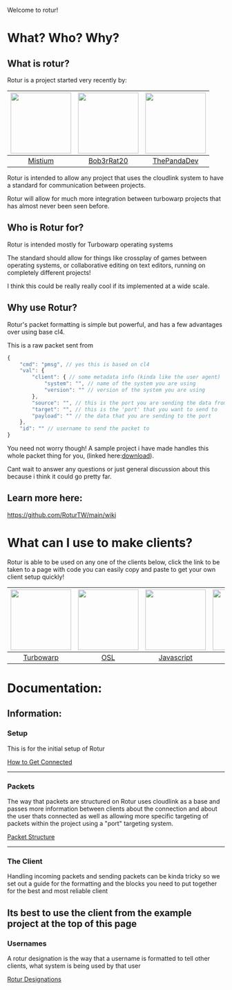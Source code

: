 Welcome to rotur!

# What? Who? Why?

## What is rotur?
Rotur is a project started very recently by:<br>

| <img src="https://avatars.githubusercontent.com/u/92952823?v=4" width="140px"> | <img src="https://avatars.githubusercontent.com/u/107750535?v=4" width="140px"> | <img src="https://avatars.githubusercontent.com/u/73702185?v=4" width="140px"> |
|:----------------------------------------------------------------:|:-------------------------------------------------------------------:|:-------------------------------------------------------------------:|
| [Mistium](https://github.com/Mistium)                            | [Bob3rRat20](https://github.com/ThatBeaverDev)                      | [ThePandaDev](https://github.com/ThePandaDever)                     |

Rotur is intended to allow any project that uses the cloudlink system to have a standard for communication between projects.

Rotur will allow for much more integration between turbowarp projects that has almost never been seen before.

## Who is Rotur for?

Rotur is intended mostly for Turbowarp operating systems

The standard should allow for things like crossplay of games between operating systems, or collaborative editing on text editors, running on completely different projects!

I think this could be really really cool if its implemented at a wide scale.

## Why use Rotur?

Rotur's packet formatting is simple but powerful, and has a few advantages over using base cl4.

This is a raw packet sent from 
```js
{
    "cmd": "pmsg", // yes this is based on cl4
    "val": {
        "client": { // some metadata info (kinda like the user agent)
            "system": "", // name of the system you are using
            "version": "" // version of the system you are using
        },
        "source": "", // this is the port you are sending the data from (to allow for replies)
        "target": "", // this is the 'port' that you want to send to
        "payload": "" // the data that you are sending to the port
    },
    "id": "" // username to send the packet to
}
```

You need not worry though! A sample project i have made handles this whole packet thing for you, (linked here:[download](https://github.com/RoturTW/main/raw/main/Example%20Projects/Rotur_Example_Project.sb3)).

Cant wait to answer any questions or just general discussion about this because i think it could go pretty far.

## Learn more here:
https://github.com/RoturTW/main/wiki

# What can I use to make clients?

Rotur is able to be used on any one of the clients below, click the link to be taken to a page with code you can easily copy and paste to get your own client setup quickly!

| <img src="https://avatars.githubusercontent.com/u/67349469?s=200&v=4" width="140px"> | <img src="https://raw.githubusercontent.com/Mistium/Origin-OS/main/Resources/origin-logo-new.png" width="140px"> | <img src="https://upload.wikimedia.org/wikipedia/commons/thumb/6/6a/JavaScript-logo.png/600px-JavaScript-logo.png" width="140px"> | <img src="https://upload.wikimedia.org/wikipedia/commons/thumb/c/c3/Python-logo-notext.svg/1869px-Python-logo-notext.png" width="140px"> |
|:----------------------------------------------------------------:|:-------------------------------------------------------------------:|:-------------------------------------------------------------------:|:----------------------------------------------------------:|
|[Turbowarp](https://github.com/RoturTW/Examples/tree/main/Scratch)|       [OSL](https://github.com/RoturTW/Examples/tree/main/OSL)      |   [Javascript](https://github.com/RoturTW/Examples/tree/main/JS)    | [Python](https://github.com/RoturTW/Examples/tree/main/PY) |

# Documentation:

## Information:

### Setup
This is for the initial setup of Rotur

[How to Get Connected](https://github.com/RoturTW/main/wiki/Connecting-to-Rotur)

---

### Packets
The way that packets are structured on Rotur uses cloudlink as a base and passes more information between clients about the connection and about the user thats connected as well as allowing more specific targeting of packets within the project using a "port" targeting system.

[Packet Structure](https://github.com/RoturTW/main/wiki/Packet-Structure)

---
### The Client
Handling incoming packets and sending packets can be kinda tricky so we set out a guide for the formatting and the blocks you need to put together for the best and most reliable client

Its best to use the client from the example project at the top of this page
---
### Usernames
A rotur designation is the way that a username is formatted to tell other clients, what system is being used by that user

[Rotur Designations](https://github.com/RoturTW/main/wiki/Rotur-Designations)
